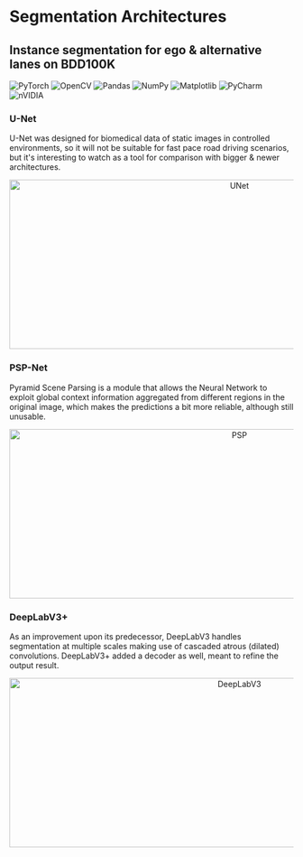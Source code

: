 # Segmentation Architectures

## Instance segmentation for ego & alternative lanes on BDD100K

![PyTorch](https://img.shields.io/badge/PyTorch-%23EE4C2C.svg?style=for-the-badge&logo=PyTorch&logoColor=white) ![OpenCV](https://img.shields.io/badge/opencv-%23white.svg?style=for-the-badge&logo=opencv&logoColor=white) ![Pandas](https://img.shields.io/badge/pandas-%23150458.svg?style=for-the-badge&logo=pandas&logoColor=white) ![NumPy](https://img.shields.io/badge/numpy-%23013243.svg?style=for-the-badge&logo=numpy&logoColor=white) ![Matplotlib](https://img.shields.io/badge/Matplotlib-%23ffffff.svg?style=for-the-badge&logo=Matplotlib&logoColor=black) ![PyCharm](https://img.shields.io/badge/pycharm-143?style=for-the-badge&logo=pycharm&logoColor=black&color=black&labelColor=green) ![nVIDIA](https://img.shields.io/badge/nVIDIA-%2376B900.svg?style=for-the-badge&logo=nVIDIA&logoColor=white)

### U-Net

U-Net was designed for biomedical data of static images in controlled environments, so it will not be suitable for fast pace road driving scenarios, but it's interesting to watch as a tool for comparison with bigger & newer architectures.

<p align="center">
  <img src="https://thumbs.gfycat.com/HandmadeShorttermAsiandamselfly-size_restricted.gif" alt="UNet" width="800" height="300">
</p>

### PSP-Net

Pyramid Scene Parsing is a module that allows the Neural Network to exploit global context information aggregated from different regions in the original image, which makes the predictions a bit more reliable, although still unusable.

<p align="center">
  <img src="https://thumbs.gfycat.com/DisloyalUnlinedAnaconda-size_restricted.gif" alt="PSP" width="800" height="300">
</p>


### DeepLabV3+

As an improvement upon its predecessor, DeepLabV3 handles segmentation at multiple scales making use of cascaded atrous (dilated) convolutions. DeepLabV3+ added a decoder as well, meant to refine the output result. 

<p align="center">
  <img src="https://thumbs.gfycat.com/ApprehensiveVacantCockroach-size_restricted.gif" alt="DeepLabV3" width="800" height="300">
</p>

